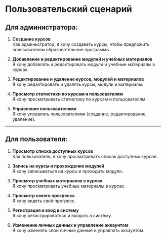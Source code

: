 # Пользовательский сценарий

## Для администратора:

1. **Создание курсов**  
   Как администратор, я хочу создавать курсы, чтобы предложить пользователям образовательные программы.

2. **Добавление и редактирование модулей и учебных материалов**  
   Я хочу добавлять и редактировать модули и учебные материалы в курсах.

3. **Редактирование и удаление курсов, модулей и материалов**  
   Я хочу редактировать и удалять курсы, модули и материалы.

4. **Просмотр статистики по курсам и пользователям**  
   Я хочу просматривать статистику по курсам и пользователям.

5. **Управление пользователями**  
   Я хочу управлять пользователями (создание, редактирование, удаление).

---

## Для пользователя:

1. **Просмотр списка доступных курсов**  
   Как пользователь, я хочу просматривать список доступных курсов.

2. **Запись на курсы и прохождение модулей**  
   Я хочу записываться на курсы и проходить модули.

3. **Просмотр учебных материалов в курсах**  
   Я хочу просматривать учебные материалы в курсах.

4. **Просмотр своего прогресса**  
   Я хочу видеть свой прогресс.

5. **Регистрация и вход в систему**  
   Я хочу регистрироваться и входить в систему.

6. **Изменение личных данных и управление аккаунтом**  
   Я хочу изменять свои личные данные и управлять аккаунтом.
